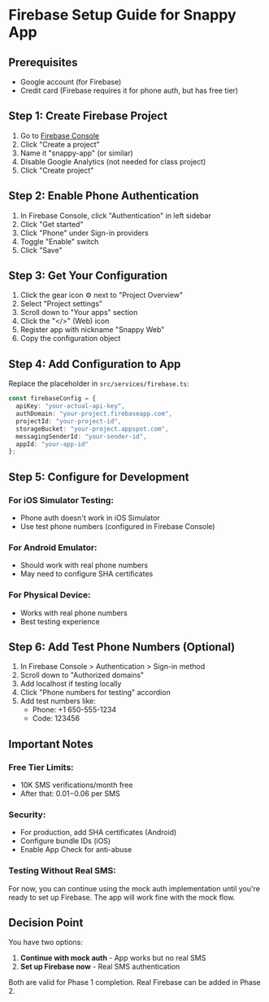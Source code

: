 # Firebase Setup Guide for Snappy App

## Prerequisites
- Google account (for Firebase)
- Credit card (Firebase requires it for phone auth, but has free tier)

## Step 1: Create Firebase Project

1. Go to [Firebase Console](https://console.firebase.google.com/)
2. Click "Create a project"
3. Name it "snappy-app" (or similar)
4. Disable Google Analytics (not needed for class project)
5. Click "Create project"

## Step 2: Enable Phone Authentication

1. In Firebase Console, click "Authentication" in left sidebar
2. Click "Get started"
3. Click "Phone" under Sign-in providers
4. Toggle "Enable" switch
5. Click "Save"

## Step 3: Get Your Configuration

1. Click the gear icon ⚙️ next to "Project Overview"
2. Select "Project settings"
3. Scroll down to "Your apps" section
4. Click the "</>" (Web) icon
5. Register app with nickname "Snappy Web"
6. Copy the configuration object

## Step 4: Add Configuration to App

Replace the placeholder in `src/services/firebase.ts`:

```typescript
const firebaseConfig = {
  apiKey: "your-actual-api-key",
  authDomain: "your-project.firebaseapp.com",
  projectId: "your-project-id",
  storageBucket: "your-project.appspot.com",
  messagingSenderId: "your-sender-id",
  appId: "your-app-id"
};
```

## Step 5: Configure for Development

### For iOS Simulator Testing:
- Phone auth doesn't work in iOS Simulator
- Use test phone numbers (configured in Firebase Console)

### For Android Emulator:
- Should work with real phone numbers
- May need to configure SHA certificates

### For Physical Device:
- Works with real phone numbers
- Best testing experience

## Step 6: Add Test Phone Numbers (Optional)

1. In Firebase Console > Authentication > Sign-in method
2. Scroll down to "Authorized domains"
3. Add localhost if testing locally
4. Click "Phone numbers for testing" accordion
5. Add test numbers like:
   - Phone: +1 650-555-1234
   - Code: 123456

## Important Notes

### Free Tier Limits:
- 10K SMS verifications/month free
- After that: $0.01-$0.06 per SMS

### Security:
- For production, add SHA certificates (Android)
- Configure bundle IDs (iOS)
- Enable App Check for anti-abuse

### Testing Without Real SMS:
For now, you can continue using the mock auth implementation until you're ready to set up Firebase. The app will work fine with the mock flow.

## Decision Point

You have two options:

1. **Continue with mock auth** - App works but no real SMS
2. **Set up Firebase now** - Real SMS authentication

Both are valid for Phase 1 completion. Real Firebase can be added in Phase 2.